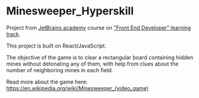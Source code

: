 # Minesweeper_Hyperskill
Project from [JetBrains academy](https://www.jetbrains.com/academy/) course on ["Front End Developer" learning track](https://hyperskill.org/tracks/5?_gl=1%2avtb9k4%2a_ga%2aMTIzMDYyOTA5OS4xNjIwOTgwOTQ0%2a_ga_V0XZL7QHEB%2aMTYyMzY2NjkxNC40LjEuMTYyMzY2NzU0Mi4w&_ga=2.23140664.323523152.1623666914-1230629099.1620980944).

This project is built on React/JavaScript.

The objective of the game is to clear a rectangular board containing hidden mines without detonating any of them, with help from clues about the number of neighboring mines in each field.

Read more about the game here: https://en.wikipedia.org/wiki/Minesweeper_(video_game)
